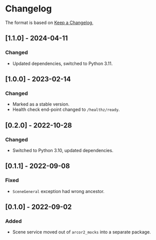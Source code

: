 # Changelog

The format is based on [Keep a Changelog](https://keepachangelog.com/en/1.0.0/),

## [1.1.0] - 2024-04-11

### Changed

- Updated dependencies, switched to Python 3.11.

## [1.0.0] - 2023-02-14

### Changed

- Marked as a stable version.
- Health check end-point changed to `/healthz/ready`.

## [0.2.0] - 2022-10-28

### Changed

- Switched to Python 3.10, updated dependencies.

## [0.1.1] - 2022-09-08

### Fixed

- `SceneGeneral` exception had wrong ancestor.

## [0.1.0] - 2022-09-02

### Added

- Scene service moved out of `arcor2_mocks` into a separate package.